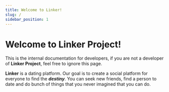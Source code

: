 ```yaml
---
title: Welcome to Linker!
slug: /
sidebar_position: 1
---
```


# Welcome to Linker Project!

This is the internal documentation for developers, if you are not a developer of **Linker Project**, feel free to ignore this page.

**Linker** is a dating platform. Our goal is to create a social platform for everyone to find the ***destiny***. You can seek new friends, find a person to date and do bunch of things that you never imagined that you can do.